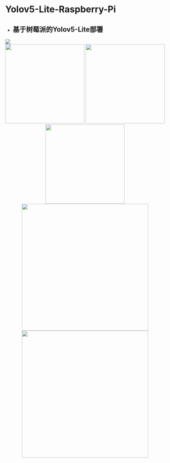 # Yolov5-Lite-Raspberry-Pi
* ## 基于树莓派的Yolov5-Lite部署 ##

<div> 
<a href="https://convertmodel.com/"><img src="https://img.shields.io/badge/-Torch to ONNX<<Click here-ff2d51?style=style=flat-square&logo=Pytorch&logoColor=white" /></a>
</div>

<div align=center>
  <img height="250" src="https://user-images.githubusercontent.com/98397090/215700763-d914636f-f9af-4cd1-8dcd-b9d039a139e2.png"/>
  <img height="250" src="https://user-images.githubusercontent.com/98397090/215700830-2a9661e9-bf38-4af8-927d-60ffb7f23b6f.png"/>
  <img height="250" src="https://user-images.githubusercontent.com/98397090/215700873-d947d3b1-3bdc-4f85-bcee-c5b78212e34e.png"/>
</div>

<div align=center>
  <img width="400" src="https://user-images.githubusercontent.com/98397090/215695578-829ac53c-9f31-481c-a63a-399ff14283eb.gif"/>
  <img width="400" src="https://user-images.githubusercontent.com/98397090/215697763-8c292c98-f41e-4a00-bd0c-e410fcf64731.gif"/>
</div>

